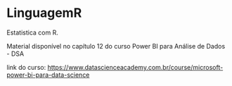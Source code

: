 # LinguagemR
Estatistica com R.

Material disponível no capítulo 12 do curso Power BI para Análise de Dados - DSA

link do curso: https://www.datascienceacademy.com.br/course/microsoft-power-bi-para-data-science

